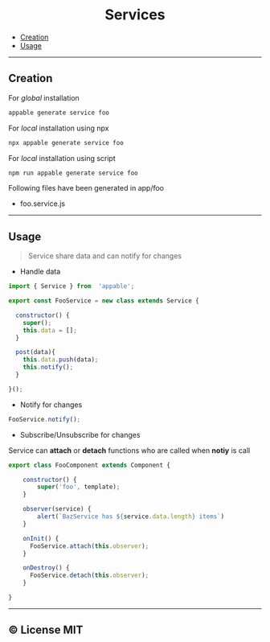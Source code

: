 <h1 align="center">Services</h1>

* [Creation](#creation)
* [Usage](#usage)

___

## Creation

For *global* installation

```bash
appable generate service foo
```

For *local* installation using npx

```bash
npx appable generate service foo
```

For *local* installation using script

```bash
npm run appable generate service foo
```

Following files have been generated in app/foo
* foo.service.js

___

## Usage

> Service share data and can notify for changes

* Handle data

```js
import { Service } from  'appable';

export const FooService = new class extends Service {

  constructor() {
    super();
    this.data = [];
  }

  post(data){
    this.data.push(data);
    this.notify();
  }

}();
```

* Notify for changes

```js
FooService.notify();
```

* Subscribe/Unsubscribe for changes

Service can **attach** or **detach** functions who are called when **notiy** is call

```js
export class FooComponent extends Component {

    constructor() {
        super('foo', template);
    }

    observer(service) {
        alert(`BazService has ${service.data.length} items`)
    }

    onInit() { 
      FooService.attach(this.observer);
    }

    onDestroy() { 
      FooService.detach(this.observer);
    }

}
```

___

## ©️ License MIT